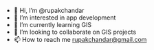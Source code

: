 - 👋 Hi, I’m @rupakchandar
- 👀 I’m interested in app development
- 🌱 I’m currently learning GIS
- 💞️ I’m looking to collaborate on GIS projects
- 📫 How to reach me rupakchandar@gmail.com

<!---
rupakchandar/rupakchandar is a ✨ special ✨ repository because its `README.md` (this file) appears on your GitHub profile.
You can click the Preview link to take a look at your changes.
--->
